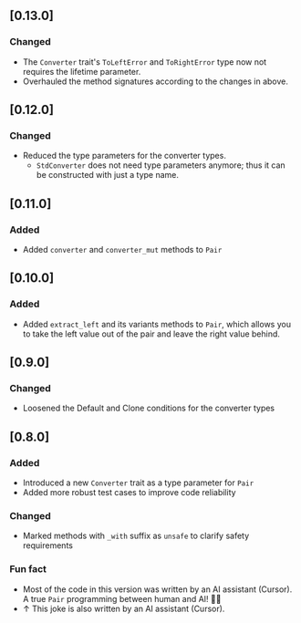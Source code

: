 
## [0.13.0]

### Changed 
- The `Converter` trait's `ToLeftError` and `ToRightError` type now not requires the lifetime parameter.
- Overhauled the method signatures according to the changes in above.

## [0.12.0]

### Changed
- Reduced the type parameters for the converter types.
  - `StdConverter` does not need type parameters anymore; thus it can be constructed with just a type name.

## [0.11.0]

### Added
- Added `converter` and `converter_mut` methods to `Pair`

## [0.10.0]

### Added
- Added `extract_left` and its variants methods to `Pair`, which allows you to take the left value out of the pair and leave the right value behind.

## [0.9.0]

### Changed
- Loosened the Default and Clone conditions for the converter types

## [0.8.0]

### Added
- Introduced a new `Converter` trait as a type parameter for `Pair`
- Added more robust test cases to improve code reliability

### Changed
- Marked methods with `_with` suffix as `unsafe` to clarify safety requirements

### Fun fact
- Most of the code in this version was written by an AI assistant (Cursor). A true `Pair` programming between human and AI! 🤖✨
- ↑ This joke is also written by an AI assistant (Cursor).